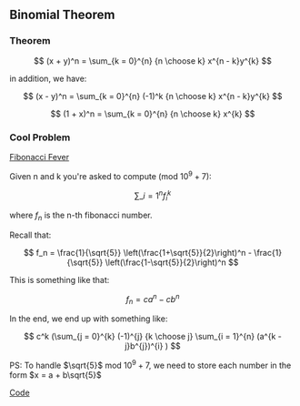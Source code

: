 ## Binomial Theorem

### Theorem

$$
(x + y)^n = \sum_{k = 0}^{n} {n \choose k} x^{n - k}y^{k}
$$

in addition, we have:

$$
(x - y)^n = \sum_{k = 0}^{n} (-1)^k {n \choose k} x^{n - k}y^{k}
$$

$$
(1 + x)^n = \sum_{k = 0}^{n} {n \choose k} x^{k}
$$

### Cool Problem

[Fibonacci Fever](https://codeforces.com/gym/104412/problem/F)

Given n and k you're asked to compute (mod $10^9 + 7$):

$$
\sum\_{i = 1}^{n}f_i^k
$$

where $f_n$ is the n-th fibonacci number.

Recall that:

$$
f_n = \frac{1}{\sqrt{5}} \left(\frac{1+\sqrt{5}}{2}\right)^n -  \frac{1}{\sqrt{5}} \left(\frac{1-\sqrt{5}}{2}\right)^n
$$

This is something like that:

$$
f_n = ca^n - cb^n
$$

In the end, we end up with something like:

$$
c^k (\sum_{j = 0}^{k} (-1)^{j} {k \choose j} \sum_{i = 1}^{n} (a^{k - j}b^{j})^{i} )
$$

PS: To handle $\sqrt{5}$ mod $10^9 + 7$, we need to store each number in the form $x = a + b\sqrt{5}$

[Code](https://github.com/jonh14lk/Competitive_Programming/blob/master/Math/binomial_theorem.cpp)
